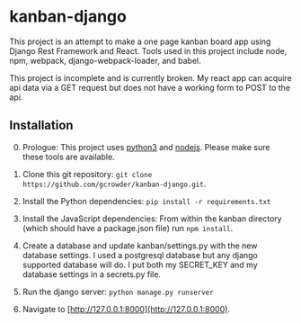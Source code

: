 # kanban-django
This project is an attempt to make a one page kanban board app using Django Rest Framework and React. Tools used in this project include node, npm, webpack, django-webpack-loader, and babel.


This project is incomplete and is currently broken. My react app can acquire api data via a GET request but does not have a working form to POST to the api.
## Installation
0. Prologue: This project uses [python3](https://www.python.org/) and [nodejs](https://nodejs.org/en/). Please make sure these tools are available.
1. Clone this git repository: `git clone https://github.com/gcrowder/kanban-django.git`.

2. Install the Python dependencies: `pip install -r requirements.txt`

3. Install the JavaScript dependencies: From within the kanban directory (which should have a package.json file) run `npm install`.

4. Create a database and update kanban/settings.py with the new database settings. I used a postgresql database but any django supported database will do. I put both my SECRET_KEY and my database settings in a secrets.py file.

5. Run the django server: `python manage.py runserver`

6. Navigate to [http://127.0.0.1:8000](http://127.0.0.1:8000).
